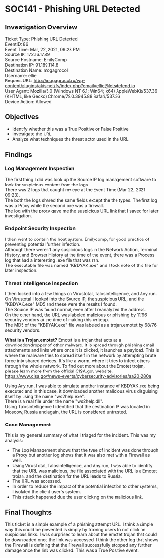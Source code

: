 ﻿# SOC141 - Phishing URL Detected

## Investigation Overview
Ticket Type: Phishing URL Detected <br>
EventID: 86 <br>
Event Time: Mar, 22, 2021, 09:23 PM <br>
Source IP: 172.16.17.49 <br>
Source Hostname: EmilyComp <br>
Destination IP: 91.189.114.8 <br>
Destination Name: mogagrocol <br>
Username: ellie <br>
Request URL: http://mogagrocol.ru/wp-content/plugins/akismet/fv/index.php?email=ellie@letsdefend.io<br>
User Agent: Mozilla/5.0 (Windows NT 6.1; Win64; x64) AppleWebKit/537.36 (KHTML, like Gecko) Chrome/79.0.3945.88 Safari/537.36 <br>
Device Action: Allowed <br>

## Objectives
- Identify whether this was a True Positive or False Positive
- Investigate the URL
- Analyze what techniques the threat actor used in the URL

## Findings
### Log Management Inspection
The first thing I did was look up the Source IP  log management software to look for suspicious content from the logs. <br>
There was 2 logs that caught my eye at the Event Time (Mar 22, 2021 09:23). <br>
The both the logs shared the same fields except the the types. The first log was a Proxy while the second one was a firewall. <br>
The log with the proxy gave me the suspicious URL link that I saved for later investigation.

### Endpoint Security Inspection
I then went to contain the host system: Emilycomp, for good practice of preventing potential further infection. <br>
Although there weren't any suspicious logs in the Network Action, Terminal History, and Browser History at the time of the event, there was a Process log that had a interesting .exe file that was ran. <br>
The executable file was named "KBDYAK.exe" and I took note of this file for later inspection.

### Threat Intelligence Inspection
I then looked into a few things on Virustotal, Talosintelligence, and Any.run. <br>
On Virustotal I looked into the Source IP, the suspicious URL, and the "KBDYAK.exe" MD5 and these were the results I found. <br>
The Source IP was found normal, even after I reanalyzed the address. <br>
On the other hand, the URL was labeled malicious or phishing by 11/96 security vendors at the time of making this writeup. <br>
The MD5 of the "KBDYAK.exe" file was labeled as a trojan.emotet by 68/76 security vendors. <br>

**What is a Trojan.emotet?**
Emotet is a trojan that acts as a downloader/dropper of other malware. It is spread through phishing email attachments and links where once it is clicked, it launches a payload. This is where the malware tries to spread itself in the network by attempting brute force into shared devices. It's like a worm, where it tries to infect others through the whole network. To find out more about the Emotet trojan, please learn more from the official CISA.gov website. https://www.cisa.gov/news-events/cybersecurity-advisories/aa20-280a <br>

Using Any.run, I was able to simulate another instance of KBDYAK.exe being executed and in this case, it downloaded another malicious virus disguising itself by  using the name "ws2help.exe". <br> 
There is a real file under the name "ws2help.dll".<br>
Using Talosintelligence I identified that the destination IP was located in Moscow, Russia and again, the URL is considered untrusted.



### Case Management
This is my general summary of what I triaged for the incident. This was my analysis:
- The Log Management shows that the type of incident was done through a Proxy but another log shows that it was also met with a Firewall as well.
- Using VirusTotal, Talosintelligence, and Any.run, I was able to identify that the URL was malicious, the file associated with the URL is a Emotet trojan, and the destination for the URL leads to Russia.
- The URL was accessed.
- In order to reduce the impact of the potential infection to other systems, I isolated the client user's system.
- This attack happened due the user clicking on the malicious link.

## Final Thoughts
This ticket is a simple example of a phishing attempt URL. I think a simple way this could be prevented is simply by training users to not click on suspicious links. I was surprised to learn about the emotet trojan that could be downloaded once the link was accessed. I think the other log that shows the Firewall is defining that the Firewall successfully stopped any further damage once the link was clicked. This was a True Positive event.
